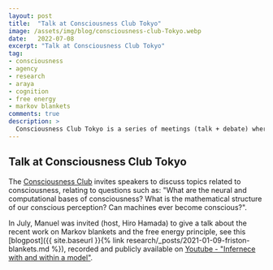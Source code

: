 ```yaml
---
layout: post
title:  "Talk at Consciousness Club Tokyo"
image: /assets/img/blog/consciousness-club-Tokyo.webp
date:   2022-07-08
excerpt: "Talk at Consciousness Club Tokyo"
tag:
- consciousness
- agency
- research
- araya
- cognition
- free energy
- markov blankets
comments: true
description: >
  Consciousness Club Tokyo is a series of meetings (talk + debate) where invited speakers discuss topics related to consciousness.
---
```



## Talk at Consciousness Club Tokyo
The [Consciousness Club](https://conscious-machine.org/club/) invites speakers to discuss topics related to consciousness, relating to questions such as: "What are the neural and computational bases of consciousness? What is the mathematical structure of our conscious perception? Can machines ever become conscious?".

In July, Manuel was invited (host, Hiro Hamada) to give a talk about the recent work on Markov blankets and the free energy principle, see this [blogpost]({{ site.baseurl }}{% link research/_posts/2021-01-09-friston-blankets.md %}), recorded and publicly available on [Youtube - "Infernece with and within a model"](https://www.youtube.com/watch?v=ascyxuJ6lIk&t=1s&ab_channel=ConsciousnessClubTokyo).